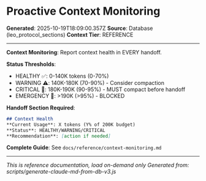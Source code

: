 # Proactive Context Monitoring

**Generated**: 2025-10-19T18:09:00.357Z
**Source**: Database (leo_protocol_sections)
**Context Tier**: REFERENCE

---

**Context Monitoring**: Report context health in EVERY handoff.

**Status Thresholds**:
- HEALTHY ✅: 0-140K tokens (0-70%)
- WARNING ⚠️: 140K-180K (70-90%) - Consider compaction
- CRITICAL 🔴: 180K-190K (90-95%) - MUST compact before handoff
- EMERGENCY 🚨: >190K (>95%) - BLOCKED

**Handoff Section Required**:
```markdown
## Context Health
**Current Usage**: X tokens (Y% of 200K budget)
**Status**: HEALTHY/WARNING/CRITICAL
**Recommendation**: [action if needed]
```

**Complete Guide**: See `docs/reference/context-monitoring.md`

---

*This is reference documentation, load on-demand only*
*Generated from: scripts/generate-claude-md-from-db-v3.js*
